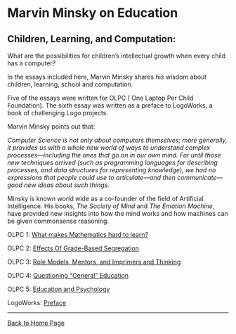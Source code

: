 # Marvin Minsky on Education

## Children, Learning, and Computation:

What are the possibilities for children’s intellectual growth when
every child has a computer?

In the essays included here, Marvin Minsky shares his wisdom about
children, learning, school and computation.

Five of the essays were written for OLPC ( One Laptop Per Child
Foundation). The sixth essay was written as a preface to LogoWorks, a
book of challenging Logo projects.

Marvin Minsky points out that:

*Computer Science is not only about computers themselves; more
generally, it provides us with a whole new world of ways to understand
complex processes—including the ones that go on in our own mind. For
until those new techniques arrived (such as programming languages for
describing processes, and data structures for representing knowledge),
we had no expressions that people could use to articulate—and then
communicate—good new ideas about such things.*

Minsky is known world wide as a co-founder of the field of Artificial
Intelligence. His books, *The Society of Mind* and *The Emotion
Machine*, have provided new insights into how the mind works and how
machines can be given commonsense reasoning.

OLPC 1: [What makes Mathematics hard to learn?](https://www.scribd.com/document/93652465/OLPCMemo1)

OLPC 2: [Effects Of Grade-Based Segregation](https://www.scribd.com/document/93567160/OLPCMEMO2)

OLPC 3: [Role Models, Mentors, and Imprimers and Thinking](https://www.scribd.com/document/93575566/OLPCMEMO3)

OLPC 4: [Questioning “General” Education](https://www.scribd.com/document/93575550/OLPCMEMO4)

OLPC 5: [Education and Psychology](https://www.scribd.com/document/93575561/OLPCMEMO5)

LogoWorks: [Preface](https://www.scribd.com/document/53229033/preface)

----

[Back to Home Page](Home.md)
